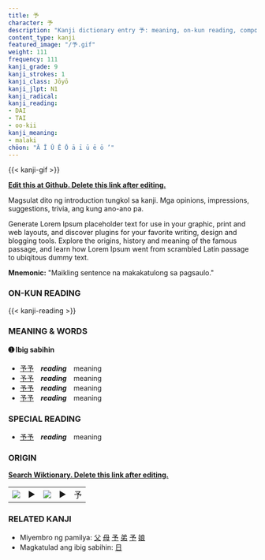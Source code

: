 ```yaml
---
title: 予
character: 予
description: "Kanji dictionary entry 予: meaning, on-kun reading, compounds, origin, related kanji"
content_type: kanji
featured_image: "/予.gif"
weight: 111
frequency: 111
kanji_grade: 9
kanji_strokes: 1
kanji_class: Jōyō
kanji_jlpt: N1
kanji_radical: 
kanji_reading: 
- DAI
- TAI
- oo-kii
kanji_meaning:
- malaki
chōon: "Ā Ī Ū Ē Ō ā ī ū ē ō ’"
---
```

[//]: # (Don't edit the line below. Kanji animated GIF code is automatically generated.)
{{< kanji-gif >}}

[//]: # (Edit below this line.)

**[Edit this at Github. Delete this link after editing.](https://github.com/tim0g/tim/tree/main/content/kanji/予/index.md)**

Magsulat dito ng introduction tungkol sa kanji. Mga opinions, impressions, suggestions, trivia, ang kung ano-ano pa.

Generate Lorem Ipsum placeholder text for use in your graphic, print and web layouts, and discover plugins for your favorite writing, design and blogging tools. Explore the origins, history and meaning of the famous passage, and learn how Lorem Ipsum went from scrambled Latin passage to ubiqitous dummy text.
 
**Mnemonic:** "Maikling sentence na makakatulong sa pagsaulo."

### ON-KUN READING

[//]: # (Don't edit the line below. ON-KUN READING code is automatically generated.)
{{< kanji-reading >}}

### MEANING & WORDS

#### ➊ **Ibig sabihin**
  - [予](../予)[予](../予)　***reading***　meaning
  - [予](../予)[予](../予)　***reading***　meaning
  - [予](../予)[予](../予)　***reading***　meaning
  - [予](../予)[予](../予)　***reading***　meaning

### SPECIAL READING
  - [予](../予)[予](../予)　***reading***　meaning

### ORIGIN

**[Search Wiktionary. Delete this link after editing.](https://wiktionary.org/wiki/予)**
<table class="kanji-table"><tr><td>
<img src="60px-予-bronze.svg.png">
</td><td>▶</td><td>
<img src="60px-予-oracle.svg.png">
</td><td>▶</td>
<td class="kanji-origin">予</td>
</tr></table>

### RELATED KANJI
- Miyembro ng pamilya: [父](../父) [母](../母) [予](../予) [弟](../弟) [予](../予) [娘](../娘)
- Magkatulad ang ibig sabihin: [日](../日)
